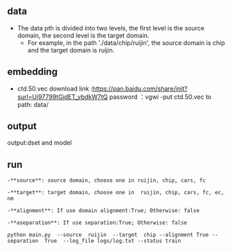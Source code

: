 ## data
- The data pth is divided into two levels, the first level is the source domain, the second level is the target domain.
    - For example, in the path './data/chip/ruijin', the source domain is chip and the target domain is ruijin.

## embedding
- ctd.50.vec download link :https://pan.baidu.com/share/init?surl=Uj97799tGjdET_vbdkW7tQ password ：vgwi
    -put ctd.50.vec to path: data/

## output
output:dset and model
  
## run

    -**source**: source domain, choose one in ruijin, chip, cars, fc    
    
    -**target**: target domain, choose one in  ruijin, chip, cars, fc, ec, nm 
    
    -**alignment**: If use domain alignment:True; Otherwise: false
    
    -**aseparation**: If use separation:True; Otherwise: false 
    
  
 ```
 python main.py  --source  ruijin  --target  chip --alignment True --separation  True  --log_file logs/log.txt --status train
 ```
  

